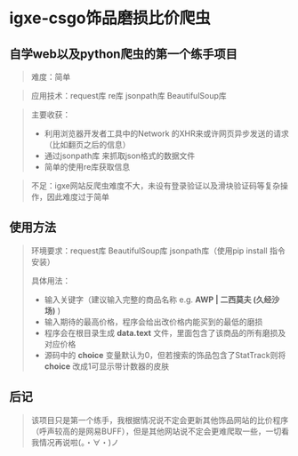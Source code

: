 # igxe-csgo饰品磨损比价爬虫



## 自学web以及python爬虫的第一个练手项目

> 难度：简单

> 应用技术：request库 re库 jsonpath库 BeautifulSoup库

> 主要收获：
>
> + 利用浏览器开发者工具中的Network 的XHR来或许网页异步发送的请求（比如翻页之后的信息）
> + 通过jsonpath库 来抓取json格式的数据文件
> + 简单的使用re库获取信息

> 不足：igxe网站反爬虫难度不大，未设有登录验证以及滑块验证码等复杂操作，因此难度过于简单

## 使用方法

>环境要求：request库 BeautifulSoup库 jsonpath库（使用pip install 指令安装）
>
>具体用法：
>
>+ 输入关键字（建议输入完整的商品名称 e.g. **AWP | 二西莫夫 (久经沙场)** )
>+ 输入期待的最高价格，程序会给出改价格内能买到的最低的磨损
>+ 程序会在根目录生成 **data.text** 文件，里面包含了该商品的所有磨损及对应价格
>+ 源码中的 **choice** 变量默认为0，但若搜索的饰品包含了StatTrack则将 **choice** 改成1可显示带计数器的皮肤

## 后记

> 该项目只是第一个练手，我根据情况说不定会更新其他饰品网站的比价程序（呼声较高的是网易BUFF），但是其他网站说不定会更难爬取一些，一切看我情况再说啦(。・∀・)ノ


